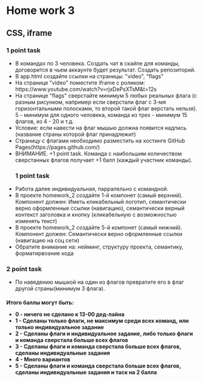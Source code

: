 <h1>Home work 3</h1>
<h2>CSS, iframe</h2>

<h3>1 point task</h3>
<ul>
<li>
В командах по 3 человека. Создать чат в скайпе для команды, договорится в чьем аккаунте будет результат. Создать репозиторий.
</li>
<li>
В app.html создайте ссылки на страницы: "video", "flags"
</li>
<li>
На странице "video" поместите iframe с роликом: https://www.youtube.com/watch?v=rjxDePsXTsM&t=12s
</li>
<li>
На странице "flags" сверстайте минимум 5 любых реальных флага (с разным рисунком, например если сверстали флаг с 3-мя горизонтальными полосками, то второй такой флаг верстать нельзя).
5 - минимум для одного человека, команда из трех - минимум 15 флагов, из 4 - 20 и т.д.
</li>
<li>
Условие: если навести на флаг мышью должна появится надпись (название страны которой флаг принадлежит)
</li>
<li>
Страницу с флагами необходимо разместить на хостинге GitHub Pages(https://pages.github.com/)
</li>
<li>
ВНИМАНИЕ. +1 point task. Команда с наибольшим количеством сверстанных флагов получает +1 балл (каждый участник команды).
</li>

<h3>1 point task</h3>
<li>
Работа далее индивидуальная, парралельно с командной.
</li>
<li>
В проекте homework_2 создайте 1-й компонет (самый верхний). Компонент должен: Иметь кликабельный логотип,
семантически верно оформленные ссылки (навигацию),
семантически верный контекст заголовка и кнопку (кликабельную с возможностью изменять текст)
</li>
<li>
В проекте homework_2 создайте 5-й компонет (самый нижний). Компонент должен: Семантически верно оформленные ссылки (навигацию на соц сети)
</li>
<li>
Обратите внимание на: нейминг, структуру проекта, семантику, форматирвоание кода
</li>
</ul>

<h3>2 point task</h3>
<ul>
<li>
По наведению мышкой на один из флагов превратите его в флаг другой страны(минимум 3 флага).
</li>
</ul>

<h4>
Итого баллы могут быть:
<ul>
<li>0 - ничего не сделано к 13-00 дед-лайна</li>
<li>1 - Сделаны только флаги, не максимум среди всех команд, или только индивидуальное задание</li>
<li>2 - Сделаны флаги и индивидуальное задание, либо только флаги и команда сверстала больше всех флагов</li>
<li>3 - Сделаны флаги и команда сверстала больше всех флагов, сделаны индивидуальные задания</li>
<li>4 - Много вариантов</li>
<li>5 - Сделаны флаги и команда сверстала больше всех флагов, сделаны индивидуальные задания и таск на 2 балла</li>
</ul>
</h4>